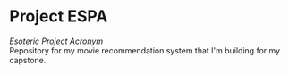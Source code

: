 # Project ESPA
*Esoteric Project Acronym*  
Repository for my movie recommendation system that I'm building for my capstone. 
